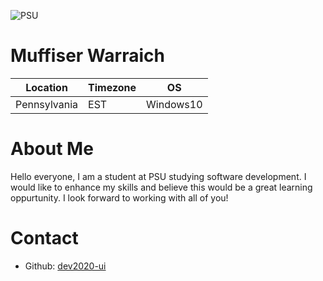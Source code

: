 ![PSU](https://i0.wp.com/images.onwardstate.com/uploads/2014/02/NittanyLionLogo.jpg?fit=100%2C100&ssl=1  "PSU")

# Muffiser Warraich

Location | Timezone | OS
-------- | -------- | --
Pennsylvania | EST | Windows10


# About Me
Hello everyone, I am a student at PSU studying software development. I would like to enhance my skills and believe this would be a great learning oppurtunity.
I look forward to working with all of you!

# Contact
  * Github: [dev2020-ui](https://github.com/dev2020-ui)
